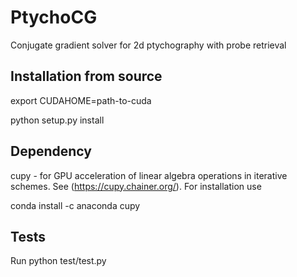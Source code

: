 # PtychoCG
Conjugate gradient solver for 2d ptychography with probe retrieval

## Installation from source
export CUDAHOME=path-to-cuda

python setup.py install

## Dependency 
cupy - for GPU acceleration of linear algebra operations in iterative schemes. See (https://cupy.chainer.org/). For installation use

conda install -c anaconda cupy

## Tests
Run python test/test.py